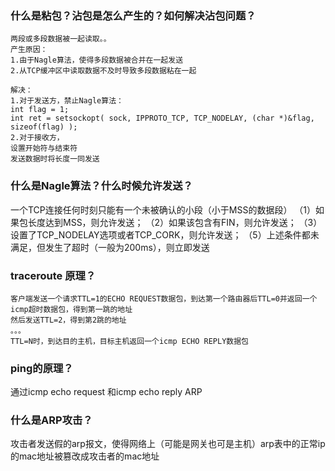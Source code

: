 ### 什么是粘包？沾包是怎么产生的？如何解决沾包问题？
```
两段或多段数据被一起读取。。
产生原因：
1.由于Nagle算法，使得多段数据被合并在一起发送
2.从TCP缓冲区中读取数据不及时导致多段数据粘在一起

解决：
1.对于发送方，禁止Nagle算法：
int flag = 1;
int ret = setsockopt( sock, IPPROTO_TCP, TCP_NODELAY, (char *)&flag, sizeof(flag) );
2.对于接收方，
设置开始符与结束符
发送数据时将长度一同发送
```
### 什么是Nagle算法？什么时候允许发送？
一个TCP连接任何时刻只能有一个未被确认的小段（小于MSS的数据段）
（1）如果包长度达到MSS，则允许发送；
（2）如果该包含有FIN，则允许发送；
（3）设置了TCP_NODELAY选项或者TCP_CORK，则允许发送；
（5）上述条件都未满足，但发生了超时（一般为200ms），则立即发送

### traceroute 原理？
```
客户端发送一个请求TTL=1的ECHO REQUEST数据包，到达第一个路由器后TTL=0并返回一个icmp超时数据包，得到第一跳的地址
然后发送TTL=2，得到第2跳的地址
。。。
TTL=N时，到达目的主机，目标主机返回一个icmp ECHO REPLY数据包
```

### ping的原理？
通过icmp echo request 和icmp echo reply
ARP

### 什么是ARP攻击？
攻击者发送假的arp报文，使得网络上（可能是网关也可是主机）arp表中的正常ip的mac地址被篡改成攻击者的mac地址
